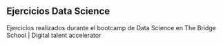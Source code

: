 ## Ejercicios Data Science
Ejercicios realizados durante el bootcamp de Data Science en The Bridge School | Digital talent accelerator
